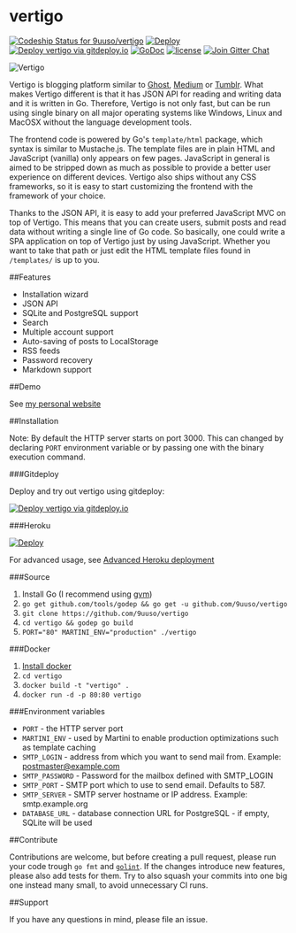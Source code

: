 vertigo
=======
[![Codeship Status for 9uuso/vertigo](https://img.shields.io/codeship/b2de9690-b16b-0132-08f1-3edef27c5b65/master.svg)](https://codeship.com/projects/69843) [![Deploy](https://img.shields.io/badge/heroku-deploy-green.svg)](https://heroku.com/deploy)
[![Deploy vertigo via gitdeploy.io](https://img.shields.io/badge/gitdeploy.io-deploy%20vertigo/master-green.svg)](https://www.gitdeploy.io/deploy?repository=https%3A%2F%2Fgithub.com%2F9uuso%2Fvertigo.git) [![GoDoc](https://godoc.org/github.com/9uuso/vertigo?status.svg)](https://godoc.org/github.com/9uuso/vertigo)
[![license](http://img.shields.io/badge/license-MIT-green.svg)](https://raw.githubusercontent.com/9uuso/vertigo/master/LICENSE)
[![Join Gitter Chat](https://img.shields.io/badge/gitter-join%20chat%20%E2%86%92-brightgreen.svg?style=flat)](https://gitter.im/9uuso/vertigo?utm_source=badge&utm_medium=badge&utm_campaign=pr-badge&utm_content=badge)

![Vertigo](http://i.imgur.com/ZnAQR6I.gif)

Vertigo is blogging platform similar to [Ghost](https://ghost.org), [Medium](https://medium.com) or [Tumblr](https://www.tumblr.com). What makes Vertigo different is that it has JSON API for reading and writing data and it is written in Go. Therefore, Vertigo is not only fast, but can be run using single binary on all major operating systems like Windows, Linux and MacOSX without the language development tools.

The frontend code is powered by Go's `template/html` package, which syntax is similar to Mustache.js. The template files are in plain HTML and JavaScript (vanilla) only appears on few pages. JavaScript in general is aimed to be stripped down as much as possible to provide a better user experience on different devices. Vertigo also ships without any CSS frameworks, so it is easy to start customizing the frontend with the framework of your choice.

Thanks to the JSON API, it is easy to add your preferred JavaScript MVC on top of Vertigo. This means that you can create users, submit posts and read data without writing a single line of Go code. So basically, one could write a SPA application on top of Vertigo just by using JavaScript. Whether you want to take that path or just edit the HTML template files found in `/templates/` is up to you.

##Features

- Installation wizard
- JSON API
- SQLite and PostgreSQL support
- Search
- Multiple account support
- Auto-saving of posts to LocalStorage
- RSS feeds
- Password recovery
- Markdown support

##Demo

See [my personal website](http://www.juusohaavisto.com/)

##Installation

Note: By default the HTTP server starts on port 3000. This can changed by declaring `PORT` environment variable or by passing one with the binary execution command.

###Gitdeploy

Deploy and try out vertigo using gitdeploy:

[![Deploy vertigo via gitdeploy.io](https://img.shields.io/badge/gitdeploy.io-deploy%20vertigo/master-green.svg)](https://www.gitdeploy.io/deploy?repository=https%3A%2F%2Fgithub.com%2F9uuso%2Fvertigo.git)

###Heroku

[![Deploy](https://www.herokucdn.com/deploy/button.png)](https://heroku.com/deploy)

For advanced usage, see [Advanced Heroku deployment](https://github.com/9uuso/vertigo/wiki/Advanced-Heroku-deployment)

###Source

1. Install Go (I recommend using [gvm](https://github.com/moovweb/gvm))
2. `go get github.com/tools/godep && go get -u github.com/9uuso/vertigo`
3. `git clone https://github.com/9uuso/vertigo`
4. `cd vertigo && godep go build`
5. `PORT="80" MARTINI_ENV="production" ./vertigo`

###Docker
1. [Install docker](https://docs.docker.com/installation/)
2. `cd vertigo`
3. `docker build -t "vertigo" .`
4. `docker run -d -p 80:80 vertigo`

###Environment variables
* `PORT` - the HTTP server port
* `MARTINI_ENV` - used by Martini to enable production optimizations such as template caching
* `SMTP_LOGIN` - address from which you want to send mail from. Example: postmaster@example.com
* `SMTP_PASSWORD` - Password for the mailbox defined with SMTP_LOGIN
* `SMTP_PORT` - SMTP port which to use to send email. Defaults to 587.
* `SMTP_SERVER` - SMTP server hostname or IP address. Example: smtp.example.org
* `DATABASE_URL` - database connection URL for PostgreSQL - if empty, SQLite will be used

##Contribute

Contributions are welcome, but before creating a pull request, please run your code trough `go fmt` and [`golint`](https://github.com/golang/lint). If the changes introduce new features, please also add tests for them. Try to also squash your commits into one big one instead many small, to avoid unnecessary CI runs.

##Support

If you have any questions in mind, please file an issue.
